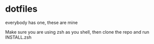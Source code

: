 dotfiles
========

everybody has one, these are mine


Make sure you are using zsh as you shell, then clone the repo and run INSTALL.zsh
